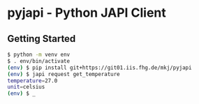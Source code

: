 # pyjapi - Python JAPI Client

## Getting Started

```sh
$ python -m venv env
$ . env/bin/activate
(env) $ pip install git+https://git01.iis.fhg.de/mkj/pyjapi
(env) $ japi request get_temperature
temperature=27.0
unit=celsius
(env) $ _
```
